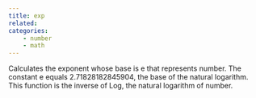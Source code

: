 ```yaml
---
title: exp
related:
categories:
    - number
    - math
---
```


Calculates the exponent whose base is e that represents number.
        The constant e equals 2.71828182845904, the base of the natural
        logarithm. This function is the inverse of Log, the natural
        logarithm of number.